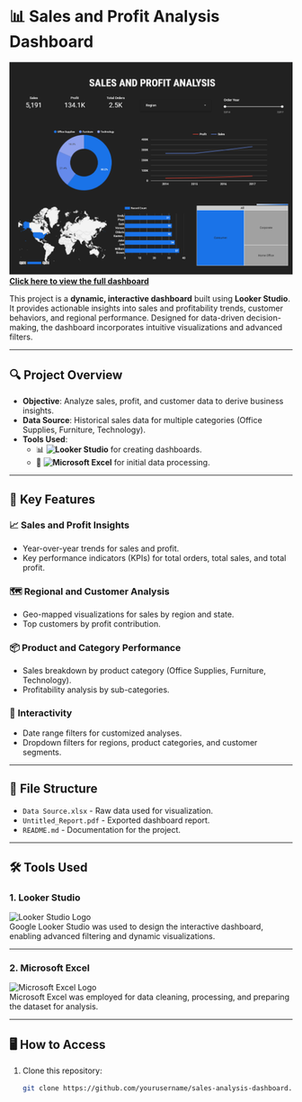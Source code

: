 # 📊 Sales and Profit Analysis Dashboard

![Dashboard Preview](./Dashboard-png.png)  
**[Click here to view the full dashboard](https://lookerstudio.google.com/s/hJpf2rTdnM0)**

This project is a **dynamic, interactive dashboard** built using **Looker Studio**. It provides actionable insights into sales and profitability trends, customer behaviors, and regional performance. Designed for data-driven decision-making, the dashboard incorporates intuitive visualizations and advanced filters.

---

## 🔍 **Project Overview**

- **Objective**: Analyze sales, profit, and customer data to derive business insights.
- **Data Source**: Historical sales data for multiple categories (Office Supplies, Furniture, Technology).
- **Tools Used**: 
  - 📊 **![Looker Studio](./Looker_icon.png)** for creating dashboards.
  - 📂 **![Microsoft Excel](./excel_logo.png)** for initial data processing.

---

## 🌟 **Key Features**

### 📈 **Sales and Profit Insights**
- Year-over-year trends for sales and profit.
- Key performance indicators (KPIs) for total orders, total sales, and total profit.

### 🗺️ **Regional and Customer Analysis**
- Geo-mapped visualizations for sales by region and state.
- Top customers by profit contribution.

### 📦 **Product and Category Performance**
- Sales breakdown by product category (Office Supplies, Furniture, Technology).
- Profitability analysis by sub-categories.

### 🔧 **Interactivity**
- Date range filters for customized analyses.
- Dropdown filters for regions, product categories, and customer segments.

---

## 📂 **File Structure**
- `Data Source.xlsx` - Raw data used for visualization.
- `Untitled_Report.pdf` - Exported dashboard report.
- `README.md` - Documentation for the project.

---

## 🛠️ **Tools Used**

### 1. **Looker Studio**
![Looker Studio Logo](https://upload.wikimedia.org/wikipedia/commons/thumb/c/cf/Google_Data_Studio_Logo.png/120px-Google_Data_Studio_Logo.png)  
Google Looker Studio was used to design the interactive dashboard, enabling advanced filtering and dynamic visualizations.

---

### 2. **Microsoft Excel**
![Microsoft Excel Logo](https://upload.wikimedia.org/wikipedia/commons/thumb/7/73/Microsoft_Excel_2013-2019_logo.svg/120px-Microsoft_Excel_2013-2019_logo.svg.png)  
Microsoft Excel was employed for data cleaning, processing, and preparing the dataset for analysis.

---

## 🖥️ **How to Access**
1. Clone this repository:
   ```bash
   git clone https://github.com/yourusername/sales-analysis-dashboard.git

